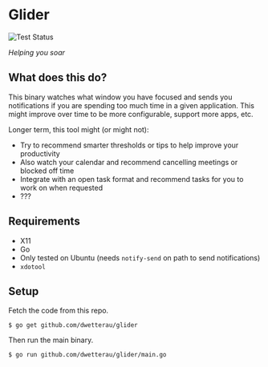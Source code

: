 Glider
=======
![Test Status](https://travis-ci.com/dwetterau/glider.svg?branch=master)

_Helping you soar_


## What does this do?
This binary watches what window you have focused and sends you notifications if you
are spending too much time in a given application. This might improve over time to be more
configurable, support more apps, etc.

Longer term, this tool might (or might not):
- Try to recommend smarter thresholds or tips to help improve your productivity
- Also watch your calendar and recommend cancelling meetings or blocked off time
- Integrate with an open task format and recommend tasks for you to work on when requested
- ???

## Requirements
- X11
- Go
- Only tested on Ubuntu (needs `notify-send` on path to send notifications)
- `xdotool`

## Setup

Fetch the code from this repo.

```
$ go get github.com/dwetterau/glider
```

Then run the main binary.

```
$ go run github.com/dwetterau/glider/main.go
```
